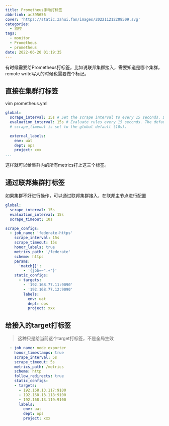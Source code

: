```yaml
---
title: Prometheus手动打标签
abbrlink: ac395656
cover: 'https://static.zahui.fan/images/202211212208509.svg'
categories:
  - 监控
tags:
  - monitor
  - Prometheus
  - prometheus
date: 2022-06-20 01:19:35
---
```


有时候需要给Prometheus打标签，比如说联邦集群接入，需要知道是哪个集群，remote write写入的时候也需要做个标记。

## 直接在集群打标签

vim prometheus.yml

```yml
global:
  scrape_interval: 15s # Set the scrape interval to every 15 seconds. Default is every 1 minute.
  evaluation_interval: 15s # Evaluate rules every 15 seconds. The default is every 1 minute.
  # scrape_timeout is set to the global default (10s).

  external_labels:
    env: uat
    dept: ops
    project: xxx
...
```

这样就可以给集群内的所有metrics打上这三个标签。

## 通过联邦集群打标签

如果集群不好进行操作，可以通过联邦集群接入，在联邦主节点进行配置

```yml
global:
  scrape_interval: 15s
  evaluation_interval: 15s
  scrape_timeout: 10s

scrape_configs:
  - job_name: 'federate-https'
    scrape_interval: 15s
    scrape_timeout: 15s
    honor_labels: true
    metrics_path: '/federate'
    scheme: https
    params:
      'match[]':
        - '{job=~".+"}'
    static_configs:
      - targets:
        - '192.168.77.11:9090'
        - '192.168.77.12:9090'
        labels:
          env: uat
          dept: ops
          project: xxx
```

## 给接入的target打标签

> 这种只是给当前这个target打标签，不是全局生效

```yml
  - job_name: node_exporter
    honor_timestamps: true
    scrape_interval: 5s
    scrape_timeout: 5s
    metrics_path: /metrics
    scheme: http
    follow_redirects: true
    static_configs:
    - targets:
      - 192.168.13.117:9100
      - 192.168.13.118:9100
      - 192.168.13.119:9100
      labels:
        env: uat
        dept: ops
        project: xxx
```
